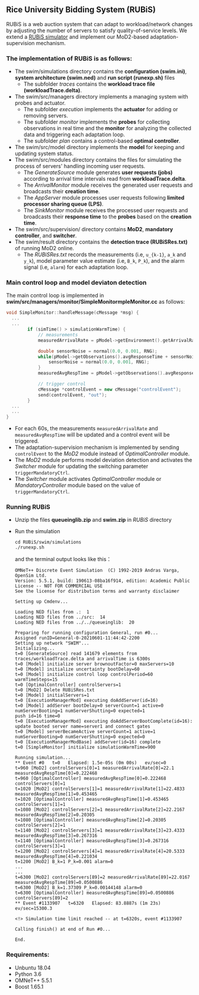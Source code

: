 ## Rice University Bidding System (RUBiS)

RUBiS is a web auction system that can adapt to workload/network changes by adjusting the number of servers to satisfy quality-of-service levels. We extend a [RUBiS simulator](https://github.com/cps-sei/swim) and implement our MoD2-based adaptation-supervision mechanism.

### The implementation of RUBiS is as follows:

* The swim/simulations directory contains the **configuration (swim.ini)**, **system architecture (swim.ned)** and **run script (runexp.sh)** files
    * The subfolder *traces* contains the **workload trace file (workloadTrace.delta)**.
* The swim/src/managers directory implements a managing system with probes and actuator.
    * The subfolder *execution* implements the **actuator** for adding or removing servers.
    * The subfolder *monitor* implements the **probes** for collecting observations in real time and the **monitor** for analyzing the collected data and triggering each adaptation loop.
    * The subfolder *plan* contains a control-based **optimal controller**.
* The swim/src/model directory implements the **model** for keeping and updating system status.
* The swim/src/modules directory contains the files for simulating the process of servers' handling incoming user requests.
    * The *GenerateSource* module generates **user requests (jobs)** according to arrival time intervals read from  **workloadTrace.delta**.
    * The *ArrivalMonitor* module receives the generated user requests and broadcasts their **creation time**.
    * The *AppServer* module processes user requests following **limited processor sharing queue (LPS)**.
    * The *SinkMonitor* module receives the processed user requests and broadcasts their **response time** to the **probes** based on the **creation time**.
* The swim/src/supervision/ directory contains **MoD2**, **mandatory controller**, and **switcher**.
* The swim/result directory contains the **detection trace (RUBiSRes.txt)** of running MoD2 online.
    * The *RUBiSRes.txt* records the measurements (i.e, `u_{k-1}`, `a_k` and `y_k`), model parameter value estimate (i.e, `B_k`, `P_k`), and the alarm signal (i.e, `alarm`) for each adaptation loop.

### Main control loop and model deviaton detection

The main control loop is implemented in **swim/src/managers/monitor/SimpleMonitormpleMonitor.cc** as follows:

```C++
void SimpleMonitor::handleMessage(cMessage *msg) {
  ...
  ...
        if (simTime() > simulationWarmTime) {
            // measurements
            measuredArrivalRate = pModel->getEnvironment().getArrivalRate();

            double sensorNoise = normal(0.0, 0.001, RNG);
            while(pModel->getObservations().avgResponseTime + sensorNoise<0.0){
                sensorNoise = normal(0.0, 0.001, RNG);
            }
            measuredAvgRespTime = pModel->getObservations().avgResponseTime + sensorNoise;

            // trigger control
            cMessage *controlEvent = new cMessage("controlEvent");
            send(controlEvent, "out");
        }
  ...
  ...
}
```
* For each 60s, the measurements `measuredArrivalRate` and `measuredAvgRespTime` will be updated and a control event will be triggered.
* The adaptation-supervision mechanism is implemented by sending `controlEvent` to the *MoD2* module instead of *OptimalController* module.
* The *MoD2* module performs model deviation detection and activates the *Switcher* module for updating the switching parameter `triggerMandatoryCtrl`.
* The *Switcher* module activates *OptimalController* module or *MandatoryController* module based on the value of `triggerMandatoryCtrl`.

### Running RUBiS

  - Unzip the files **queueinglib.zip** and **swim.zip** in *RUBiS* directory

  - Run the simulation
      ```
     cd RUBiS/swim/simulations
     ./runexp.sh
      ```
    and the terminal output looks like this：
    ```
    OMNeT++ Discrete Event Simulation  (C) 1992-2019 Andras Varga, OpenSim Ltd.
    Version: 5.5.1, build: 190613-08ba16f914, edition: Academic Public License -- NOT FOR COMMERCIAL USE
    See the license for distribution terms and warranty disclaimer

    Setting up Cmdenv...

    Loading NED files from .:  1
    Loading NED files from ../src:  14
    Loading NED files from ../../queueinglib:  20

    Preparing for running configuration General, run #0...
    Assigned runID=General-0-20210601-11:44:42-2200
    Setting up network "SWIM"...
    Initializing...
    t=0 [GenerateSource] read 141679 elements from traces/workloadTrace.delta and arrivalTime is 6300s
    t=0 [Model] initialize server brownoutFactor=0 maxServers=10
    t=0 [Model] initialize uncertainty bootDelay=60
    t=0 [Model] initialize control loop controlPeriod=60 warmTimeSteps=15
    t=0 [OptimalController] controlServers=1
    t=0 [MoD2] Delete RUBiSRes.txt
    t=0 [Model] initialServers=1
    t=0 [ExecutionManagerMod] executing doAddServer(id=16)
    t=0 [Model] addServer bootDelay=0 serverCount=1 active=0 numServerBooting=1 numServerShutting=0 expected=1
    push id=16 time=0
    t=0 [ExecutionManagerMod] executing doAddServerBootComplete(id=16): update booted server name=server1 and connect gates
    t=0 [Model] serverBecameActive serverCount=1 active=1 numServerBooting=0 numServerShutting=0 expected=0
    t=0 [ExecutionManagerModBase] addServer(id=16) complete
    t=0 [SimpleMonitor] initialize simulationWarmTime=900

    Running simulation...
    ** Event #0   t=0   Elapsed: 1.5e-05s (0m 00s)   ev/sec=0
    t=960 [MoD2] controlServers[0]=1 measuredArrivalRate[0]=22.1 measuredAvgRespTime[0]=0.222468
    t=960 [OptimalController] measuredAvgRespTime[0]=0.222468 controlServers[0]=1
    t=1020 [MoD2] controlServers[1]=1 measuredArrivalRate[1]=22.4833 measuredAvgRespTime[1]=0.453465
    t=1020 [OptimalController] measuredAvgRespTime[1]=0.453465 controlServers[1]=1
    t=1080 [MoD2] controlServers[2]=1 measuredArrivalRate[2]=22.2167 measuredAvgRespTime[2]=0.20305
    t=1080 [OptimalController] measuredAvgRespTime[2]=0.20305 controlServers[2]=1
    t=1140 [MoD2] controlServers[3]=1 measuredArrivalRate[3]=23.4333 measuredAvgRespTime[3]=0.267316
    t=1140 [OptimalController] measuredAvgRespTime[3]=0.267316 controlServers[3]=1
    t=1200 [MoD2] controlServers[4]=1 measuredArrivalRate[4]=20.5333 measuredAvgRespTime[4]=0.221034
    t=1200 [MoD2] B_k=1 P_k=0.001 alarm=0
    ...
    ...
    t=6300 [MoD2] controlServers[89]=2 measuredArrivalRate[89]=22.0167 measuredAvgRespTime[89]=0.0500886
    t=6300 [MoD2] B_k=1.37309 P_k=0.00144148 alarm=0
    t=6300 [OptimalController] measuredAvgRespTime[89]=0.0500886 controlServers[89]=2
    ** Event #1133907   t=6320   Elapsed: 83.8887s (1m 23s)   ev/sec=15300.3

    <!> Simulation time limit reached -- at t=6320s, event #1133907

    Calling finish() at end of Run #0...

    End.
    ```
    
### Requirements:
   - Unbuntu 18.04
   - Python 3.6
   - OMNeT++ 5.5.1
   - Boost 1.65.1
